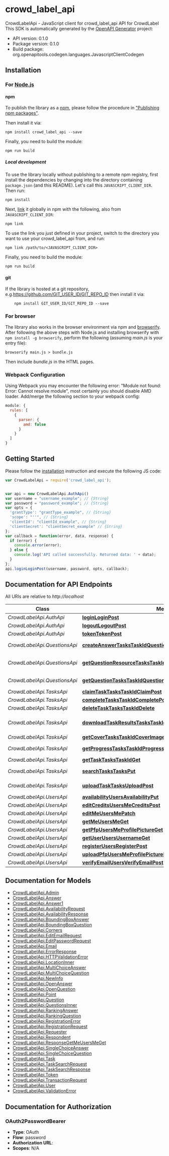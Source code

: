 # crowd_label_api

CrowdLabelApi - JavaScript client for crowd_label_api
API for CrowdLabel
This SDK is automatically generated by the [OpenAPI Generator](https://openapi-generator.tech) project:

- API version: 0.1.0
- Package version: 0.1.0
- Build package: org.openapitools.codegen.languages.JavascriptClientCodegen

## Installation

### For [Node.js](https://nodejs.org/)

#### npm

To publish the library as a [npm](https://www.npmjs.com/), please follow the procedure in ["Publishing npm packages"](https://docs.npmjs.com/getting-started/publishing-npm-packages).

Then install it via:

```shell
npm install crowd_label_api --save
```

Finally, you need to build the module:

```shell
npm run build
```

##### Local development

To use the library locally without publishing to a remote npm registry, first install the dependencies by changing into the directory containing `package.json` (and this README). Let's call this `JAVASCRIPT_CLIENT_DIR`. Then run:

```shell
npm install
```

Next, [link](https://docs.npmjs.com/cli/link) it globally in npm with the following, also from `JAVASCRIPT_CLIENT_DIR`:

```shell
npm link
```

To use the link you just defined in your project, switch to the directory you want to use your crowd_label_api from, and run:

```shell
npm link /path/to/<JAVASCRIPT_CLIENT_DIR>
```

Finally, you need to build the module:

```shell
npm run build
```

#### git

If the library is hosted at a git repository, e.g.https://github.com/GIT_USER_ID/GIT_REPO_ID
then install it via:

```shell
    npm install GIT_USER_ID/GIT_REPO_ID --save
```

### For browser

The library also works in the browser environment via npm and [browserify](http://browserify.org/). After following
the above steps with Node.js and installing browserify with `npm install -g browserify`,
perform the following (assuming *main.js* is your entry file):

```shell
browserify main.js > bundle.js
```

Then include *bundle.js* in the HTML pages.

### Webpack Configuration

Using Webpack you may encounter the following error: "Module not found: Error:
Cannot resolve module", most certainly you should disable AMD loader. Add/merge
the following section to your webpack config:

```javascript
module: {
  rules: [
    {
      parser: {
        amd: false
      }
    }
  ]
}
```

## Getting Started

Please follow the [installation](#installation) instruction and execute the following JS code:

```javascript
var CrowdLabelApi = require('crowd_label_api');


var api = new CrowdLabelApi.AuthApi()
var username = "username_example"; // {String} 
var password = "password_example"; // {String} 
var opts = {
  'grantType': "grantType_example", // {String} 
  'scope': "''", // {String} 
  'clientId': "clientId_example", // {String} 
  'clientSecret': "clientSecret_example" // {String} 
};
var callback = function(error, data, response) {
  if (error) {
    console.error(error);
  } else {
    console.log('API called successfully. Returned data: ' + data);
  }
};
api.loginLoginPost(username, password, opts, callback);

```

## Documentation for API Endpoints

All URIs are relative to *http://localhost*

Class | Method | HTTP request | Description
------------ | ------------- | ------------- | -------------
*CrowdLabelApi.AuthApi* | [**loginLoginPost**](docs/AuthApi.md#loginLoginPost) | **POST** /login | Login
*CrowdLabelApi.AuthApi* | [**logoutLogoutPost**](docs/AuthApi.md#logoutLogoutPost) | **POST** /logout | Logout
*CrowdLabelApi.AuthApi* | [**tokenTokenPost**](docs/AuthApi.md#tokenTokenPost) | **POST** /token | Token
*CrowdLabelApi.QuestionsApi* | [**createAnswerTasksTaskIdQuestionsQuestionIdAnswerPut**](docs/QuestionsApi.md#createAnswerTasksTaskIdQuestionsQuestionIdAnswerPut) | **PUT** /tasks/{task_id}/questions/{question_id}/answer | Create Answer
*CrowdLabelApi.QuestionsApi* | [**getQuestionResourceTasksTaskIdQuestionsQuestionIdResourceGet**](docs/QuestionsApi.md#getQuestionResourceTasksTaskIdQuestionsQuestionIdResourceGet) | **GET** /tasks/{task_id}/questions/{question_id}/resource | Get Question Resource
*CrowdLabelApi.QuestionsApi* | [**getQuestionTasksTaskIdQuestionsQuestionIdGet**](docs/QuestionsApi.md#getQuestionTasksTaskIdQuestionsQuestionIdGet) | **GET** /tasks/{task_id}/questions/{question_id} | Get Question
*CrowdLabelApi.TasksApi* | [**claimTaskTasksTaskIdClaimPost**](docs/TasksApi.md#claimTaskTasksTaskIdClaimPost) | **POST** /tasks/{task_id}/claim | Claim Task
*CrowdLabelApi.TasksApi* | [**completeTasksTaskIdCompletePost**](docs/TasksApi.md#completeTasksTaskIdCompletePost) | **POST** /tasks/{task_id}/complete | Complete
*CrowdLabelApi.TasksApi* | [**deleteTaskTasksTaskIdDelete**](docs/TasksApi.md#deleteTaskTasksTaskIdDelete) | **DELETE** /tasks/{task_id} | Delete Task
*CrowdLabelApi.TasksApi* | [**downloadTaskResultsTasksTaskIdDownloadGet**](docs/TasksApi.md#downloadTaskResultsTasksTaskIdDownloadGet) | **GET** /tasks/{task_id}/download | Download Task Results
*CrowdLabelApi.TasksApi* | [**getCoverTasksTaskIdCoverImageGet**](docs/TasksApi.md#getCoverTasksTaskIdCoverImageGet) | **GET** /tasks/{task_id}/cover-image | Get Cover
*CrowdLabelApi.TasksApi* | [**getProgressTasksTaskIdProgressGet**](docs/TasksApi.md#getProgressTasksTaskIdProgressGet) | **GET** /tasks/{task_id}/progress | Get Progress
*CrowdLabelApi.TasksApi* | [**getTaskTasksTaskIdGet**](docs/TasksApi.md#getTaskTasksTaskIdGet) | **GET** /tasks/{task_id} | Get Task
*CrowdLabelApi.TasksApi* | [**searchTasksTasksPut**](docs/TasksApi.md#searchTasksTasksPut) | **PUT** /tasks/ | Search Tasks
*CrowdLabelApi.TasksApi* | [**uploadTaskTasksUploadPost**](docs/TasksApi.md#uploadTaskTasksUploadPost) | **POST** /tasks/upload | Upload Task
*CrowdLabelApi.UsersApi* | [**availabilityUsersAvailabilityPut**](docs/UsersApi.md#availabilityUsersAvailabilityPut) | **PUT** /users/availability | Availability
*CrowdLabelApi.UsersApi* | [**editCreditsUsersMeCreditsPost**](docs/UsersApi.md#editCreditsUsersMeCreditsPost) | **POST** /users/me/credits | Edit Credits
*CrowdLabelApi.UsersApi* | [**editMeUsersMePatch**](docs/UsersApi.md#editMeUsersMePatch) | **PATCH** /users/me | Edit Me
*CrowdLabelApi.UsersApi* | [**getMeUsersMeGet**](docs/UsersApi.md#getMeUsersMeGet) | **GET** /users/me | Get Me
*CrowdLabelApi.UsersApi* | [**getPfpUsersMeProfilePictureGet**](docs/UsersApi.md#getPfpUsersMeProfilePictureGet) | **GET** /users/me/profile-picture | Get Pfp
*CrowdLabelApi.UsersApi* | [**getUserUsersUsernameGet**](docs/UsersApi.md#getUserUsersUsernameGet) | **GET** /users/{username} | Get User
*CrowdLabelApi.UsersApi* | [**registerUsersRegisterPost**](docs/UsersApi.md#registerUsersRegisterPost) | **POST** /users/register | Register
*CrowdLabelApi.UsersApi* | [**uploadPfpUsersMeProfilePicturePost**](docs/UsersApi.md#uploadPfpUsersMeProfilePicturePost) | **POST** /users/me/profile-picture | Upload Pfp
*CrowdLabelApi.UsersApi* | [**verifyEmailUsersVerifyEmailPost**](docs/UsersApi.md#verifyEmailUsersVerifyEmailPost) | **POST** /users/verify-email | Verify Email


## Documentation for Models

 - [CrowdLabelApi.Admin](docs/Admin.md)
 - [CrowdLabelApi.Answer](docs/Answer.md)
 - [CrowdLabelApi.Answer1](docs/Answer1.md)
 - [CrowdLabelApi.AvailabilityRequest](docs/AvailabilityRequest.md)
 - [CrowdLabelApi.AvailabilityResponse](docs/AvailabilityResponse.md)
 - [CrowdLabelApi.BoundingBoxAnswer](docs/BoundingBoxAnswer.md)
 - [CrowdLabelApi.BoundingBoxQuestion](docs/BoundingBoxQuestion.md)
 - [CrowdLabelApi.Corners](docs/Corners.md)
 - [CrowdLabelApi.EditEmailRequest](docs/EditEmailRequest.md)
 - [CrowdLabelApi.EditPasswordRequest](docs/EditPasswordRequest.md)
 - [CrowdLabelApi.Email](docs/Email.md)
 - [CrowdLabelApi.ErrorResponse](docs/ErrorResponse.md)
 - [CrowdLabelApi.HTTPValidationError](docs/HTTPValidationError.md)
 - [CrowdLabelApi.LocationInner](docs/LocationInner.md)
 - [CrowdLabelApi.MultiChoiceAnswer](docs/MultiChoiceAnswer.md)
 - [CrowdLabelApi.MultiChoiceQuestion](docs/MultiChoiceQuestion.md)
 - [CrowdLabelApi.NewInfo](docs/NewInfo.md)
 - [CrowdLabelApi.OpenAnswer](docs/OpenAnswer.md)
 - [CrowdLabelApi.OpenQuestion](docs/OpenQuestion.md)
 - [CrowdLabelApi.Point](docs/Point.md)
 - [CrowdLabelApi.Question](docs/Question.md)
 - [CrowdLabelApi.QuestionsInner](docs/QuestionsInner.md)
 - [CrowdLabelApi.RankingAnswer](docs/RankingAnswer.md)
 - [CrowdLabelApi.RankingQuestion](docs/RankingQuestion.md)
 - [CrowdLabelApi.RegistrationError](docs/RegistrationError.md)
 - [CrowdLabelApi.RegistrationRequest](docs/RegistrationRequest.md)
 - [CrowdLabelApi.Requester](docs/Requester.md)
 - [CrowdLabelApi.Respondent](docs/Respondent.md)
 - [CrowdLabelApi.ResponseGetMeUsersMeGet](docs/ResponseGetMeUsersMeGet.md)
 - [CrowdLabelApi.SingleChoiceAnswer](docs/SingleChoiceAnswer.md)
 - [CrowdLabelApi.SingleChoiceQuestion](docs/SingleChoiceQuestion.md)
 - [CrowdLabelApi.Task](docs/Task.md)
 - [CrowdLabelApi.TaskSearchRequest](docs/TaskSearchRequest.md)
 - [CrowdLabelApi.TaskSearchResponse](docs/TaskSearchResponse.md)
 - [CrowdLabelApi.Token](docs/Token.md)
 - [CrowdLabelApi.TransactionRequest](docs/TransactionRequest.md)
 - [CrowdLabelApi.User](docs/User.md)
 - [CrowdLabelApi.ValidationError](docs/ValidationError.md)


## Documentation for Authorization



### OAuth2PasswordBearer


- **Type**: OAuth
- **Flow**: password
- **Authorization URL**: 
- **Scopes**: N/A

